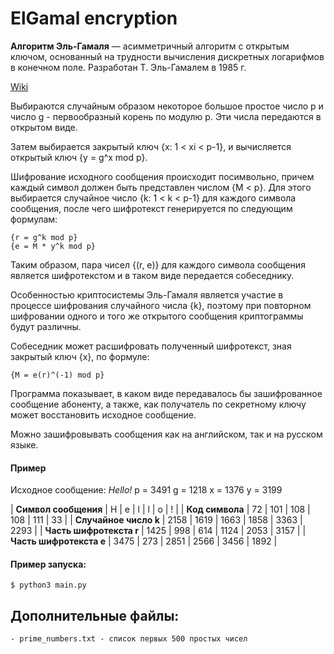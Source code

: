 # ElGamal encryption

**Алгоритм Эль-Гамаля** — асимметричный алгоритм с открытым ключом, основанный на трудности вычисления дискретных логарифмов в конечном поле. Разработан Т. Эль-Гамалем в 1985 г.

[Wiki](https://ru.wikipedia.org/wiki/%D0%A1%D1%85%D0%B5%D0%BC%D0%B0_%D0%AD%D0%BB%D1%8C-%D0%93%D0%B0%D0%BC%D0%B0%D0%BB%D1%8F)

Выбираются случайным образом некоторое большое простое число p и число g - первообразный корень по модулю p. Эти числа передаются в открытом виде.

Затем выбирается закрытый ключ {x: 1 < xi < p-1}, и вычисляется открытый ключ {y = g^x mod p}.

Шифрование исходного сообщения происходит посимвольно, причем каждый символ должен быть представлен числом {M < p}. Для этого выбирается случайное число {k: 1 < k < p-1} для каждого символа сообщения, после чего шифротекст генерируется по следующим формулам:
	
	{r = g^k mod p}
	{e = M * y^k mod p}
	
Таким образом, пара чисел {(r, e)} для каждого символа сообщения является шифротекстом и в таком виде передается собеседнику.

Особенностью криптосистемы Эль-Гамаля является участие в процессе шифрования случайного числа {k}, поэтому при повторном шифровании одного и того же открытого сообщения криптограммы будут различны.

Собеседник может расшифровать полученный шифротекст, зная закрытый ключ {x}, по формуле:
	
	{M = e(r)^(-1) mod p}

Программа показывает, в каком виде передавалось бы зашифрованное сообщение абоненту, а также, как получатель по секретному ключу может восстановить исходное сообщение.

Можно зашифровывать сообщения как на английском, так и на русском языке.


#### Пример

Исходное сообщение: _Hello!_
p = 3491 
g = 1218 
x = 1376 
y = 3199 

|  **Символ сообщения**   |  H   |  e   |  l   |  l   |  o   |  !   |
|     **Код символа**     |  72  | 101  | 108  | 108  | 111  |  33  |
|  **Случайное число k**  | 2158 | 1619 | 1663 | 1858 | 3363 | 2293 |
| **Часть шифротекста r** | 1425 | 998  | 614  | 1124 | 2053 | 3157 |
| **Часть шифротекста e** | 3475 | 273  | 2851 | 2566 | 3456 | 1892 |


#### Пример запуска:
	
	$ python3 main.py


## Дополнительные файлы:

	- prime_numbers.txt - список первых 500 простых чисел
	
 